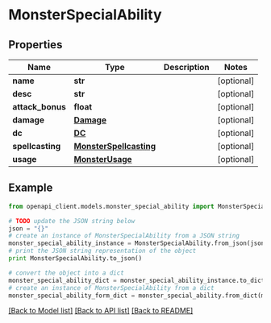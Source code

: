 # MonsterSpecialAbility


## Properties
Name | Type | Description | Notes
------------ | ------------- | ------------- | -------------
**name** | **str** |  | [optional] 
**desc** | **str** |  | [optional] 
**attack_bonus** | **float** |  | [optional] 
**damage** | [**Damage**](Damage.md) |  | [optional] 
**dc** | [**DC**](DC.md) |  | [optional] 
**spellcasting** | [**MonsterSpellcasting**](MonsterSpellcasting.md) |  | [optional] 
**usage** | [**MonsterUsage**](MonsterUsage.md) |  | [optional] 

## Example

```python
from openapi_client.models.monster_special_ability import MonsterSpecialAbility

# TODO update the JSON string below
json = "{}"
# create an instance of MonsterSpecialAbility from a JSON string
monster_special_ability_instance = MonsterSpecialAbility.from_json(json)
# print the JSON string representation of the object
print MonsterSpecialAbility.to_json()

# convert the object into a dict
monster_special_ability_dict = monster_special_ability_instance.to_dict()
# create an instance of MonsterSpecialAbility from a dict
monster_special_ability_form_dict = monster_special_ability.from_dict(monster_special_ability_dict)
```
[[Back to Model list]](../README.md#documentation-for-models) [[Back to API list]](../README.md#documentation-for-api-endpoints) [[Back to README]](../README.md)


